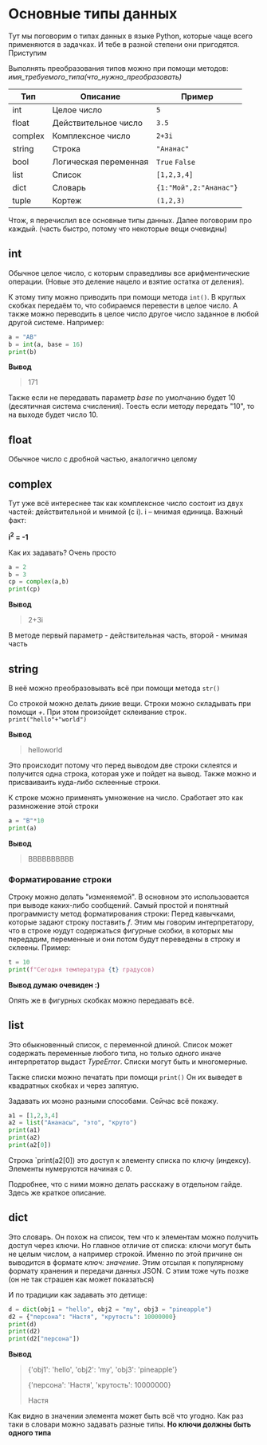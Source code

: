 # Основные типы данных
Тут мы поговорим о типах данных в языке Python, которые чаще всего применяются в задачках. И тебе в разной степени они пригодятся. Приступим

Выполнять преобразования типов можно при помощи методов: *имя_требуемого_типа(что_нужно_преобразовать)*

|Тип | Описание | Пример |
|-|------|------|
| int | Целое число| `5` |
| float| Действительное число| `3.5`|
| complex| Комплексное число | `2+3i`|
|string | Строка | `"Ананас"`|
|bool| Логическая переменная| `True`  `False`|
|list| Список | `[1,2,3,4]`|
|dict| Словарь| `{1:"Мой",2:"Ананас"}`
|tuple| Кортеж| `(1,2,3)`|

Чтож, я перечислил все основные типы данных. Далее поговорим про каждый. (часть быстро, потому что некоторые вещи очевидны)

## int
Обычное целое число, с которым справедливы все арифментические операции. (Новые это деление нацело и взятие остатка от деления). 

К этому типу можно приводить при помощи метода `int()`. В круглых скобках передаём то, что собираемся перевести в целое число. А также можно переводить в целое число другое число заданное в любой другой системе. Например:

```python
a = "AB"
b = int(a, base = 16)
print(b)
```
**Вывод**
>171

Также если не передавать параметр *base* по умолчанию будет 10 (десятичная система счисления). Тоесть если методу передать "10", то на выходе будет число 10.

## float
Обычное число с дробной частью, аналогично целому

## complex
Тут уже всё интереснее так как комплексное число состоит из двух частей: действительной и мнимой (с i). i – мнимая единица. Важный факт: 

**i<sup>2</sup> = -1**

Как их задавать? Очень просто

```python
a = 2
b = 3
cp = complex(a,b)
print(cp)
```
**Вывод**
>2+3i

В методе первый параметр - действительная часть, второй - мнимая часть
## string
В неё можно преобразовывать всё при помощи метода `str()`

Со строкой можно делать дикие вещи. Строки можно складывать при помощи *+*. При этом произойдет склеивание строк.  `print("hello"+"world")` 

**Вывод**
>helloworld

Это происходит потому что перед выводом две строки склеятся и получится одна строка, которая уже и пойдет на вывод. Также можно и присваиваить куда-либо склеенные строки.

К строке можно применять умножение на число. Сработает это как размножение этой строки
```python
a = "B"*10
print(a)
```

**Вывод**
>BBBBBBBBBB
### Форматирование строки
Строку можно делать "изменяемой". В основном это использовается при выводе каких-либо сообщений. Самый простой и понятный программисту метод форматирования строки: Перед кавычками, которые задают строку поставить *f*. Этим мы говорим интерпретатору, что в строке юудут содержаться фигурные скобки, в которых мы передадим, переменные и они потом будут переведены в строку и склеены. Пример:

```python
t = 10
print(f"Сегодня температура {t} градусов)
```
**Вывод думаю очевиден :)**

Опять же в фигурных скобках можно передавать всё.

## list
Это обыкновенный список, с переменной длиной. Список может содержать переменные любого типа, но только одного иначе интерпретатор выдаст *TypeError*. Списки могут быть и многомерные.

Также списки можно печатать при помощи `print()` Он их выведет в квадратных скобках и через запятую.

Задавать их моэно разными способами. Сейчас всё покажу.

```python
a1 = [1,2,3,4]
a2 = list("Ананасы", "это", "круто")
print(a1)
print(a2)
print(a2[0])
```
Строка `print(a2[0]) это доступ к элементу списка по ключу (индексу). Элементы нумеруются начиная с 0.

Подробнее, что с ними можно делать расскажу в отдельном гайде. Здесь же краткое описание.

## dict
Это словарь. Он похож на список, тем что к элементам можно получить доступ через ключи. Но главное отличие от списка: ключи могут быть не целым числом, а например строкой. Именно по этой причине он выводится в формате *ключ: значение*. Этим отсылая к популярному формату хранения и передачи данных JSON. С этим тоже чуть позже (он не так страшен как может показаться)

И по традиции как задавать это детище:

```python
d = dict(obj1 = "hello", obj2 = "my", obj3 = "pineapple")
d2 = {"персона": "Настя", "крутость": 10000000}
print(d)
print(d2)
print(d2["персона"])
```

**Вывод**

>{'obj1': 'hello', 'obj2': 'my', 'obj3': 'pineapple'}
>
>{'персона': 'Настя', 'крутость': 10000000}
>
>Настя

Как видно в значении элемента может быть всё что угодно. Как раз таки в словари можно задавать разные типы. **Но ключи должны быть одного типа**

